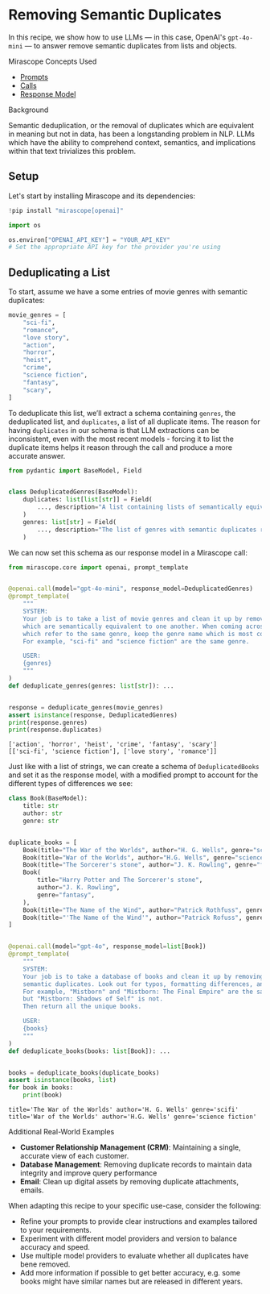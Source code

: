 # Removing Semantic Duplicates

 In this recipe, we show how to use LLMs — in this case, OpenAI's `gpt-4o-mini` — to answer remove semantic duplicates from lists and objects.

<div class="admonition tip">
<p class="admonition-title">Mirascope Concepts Used</p>
<ul>
<li><a href="../../../learn/prompts/">Prompts</a></li>
<li><a href="../../../learn/calls/">Calls</a></li>
<li><a href="../../../learn/response_models/">Response Model</a></li>
</ul>
</div>

<div class="admonition note">
<p class="admonition-title">Background</p>
<p>
Semantic deduplication, or the removal of duplicates which are equivalent in meaning but not in data, has been a longstanding problem in NLP. LLMs which have the ability to comprehend context, semantics, and implications within that text trivializes this problem.
</p>
</div>

## Setup

Let's start by installing Mirascope and its dependencies:


```python
!pip install "mirascope[openai]"
```


```python
import os

os.environ["OPENAI_API_KEY"] = "YOUR_API_KEY"
# Set the appropriate API key for the provider you're using
```

## Deduplicating a List

To start, assume we have a some entries of movie genres with semantic duplicates:


```python
movie_genres = [
    "sci-fi",
    "romance",
    "love story",
    "action",
    "horror",
    "heist",
    "crime",
    "science fiction",
    "fantasy",
    "scary",
]
```

To deduplicate this list, we’ll extract a schema containing `genres`, the deduplicated list, and `duplicates`, a list of all duplicate items. The reason for having `duplicates` in our schema is that LLM extractions can be inconsistent, even with the most recent models - forcing it to list the duplicate items helps it reason through the call and produce a more accurate answer.



```python
from pydantic import BaseModel, Field


class DeduplicatedGenres(BaseModel):
    duplicates: list[list[str]] = Field(
        ..., description="A list containing lists of semantically equivalent items"
    )
    genres: list[str] = Field(
        ..., description="The list of genres with semantic duplicates removed"
    )
```


We can now set this schema as our response model in a Mirascope call:



```python
from mirascope.core import openai, prompt_template


@openai.call(model="gpt-4o-mini", response_model=DeduplicatedGenres)
@prompt_template(
    """
    SYSTEM:
    Your job is to take a list of movie genres and clean it up by removing items
    which are semantically equivalent to one another. When coming across multiple items
    which refer to the same genre, keep the genre name which is most commonly used.
    For example, "sci-fi" and "science fiction" are the same genre.

    USER:
    {genres}
    """
)
def deduplicate_genres(genres: list[str]): ...


response = deduplicate_genres(movie_genres)
assert isinstance(response, DeduplicatedGenres)
print(response.genres)
print(response.duplicates)
```

    ['action', 'horror', 'heist', 'crime', 'fantasy', 'scary']
    [['sci-fi', 'science fiction'], ['love story', 'romance']]



Just like with a list of strings, we can create a schema of `DeduplicatedBooks` and set it as the response model, with a modified prompt to account for the different types of differences we see:



```python
class Book(BaseModel):
    title: str
    author: str
    genre: str


duplicate_books = [
    Book(title="The War of the Worlds", author="H. G. Wells", genre="scifi"),
    Book(title="War of the Worlds", author="H.G. Wells", genre="science fiction"),
    Book(title="The Sorcerer's stone", author="J. K. Rowling", genre="fantasy"),
    Book(
        title="Harry Potter and The Sorcerer's stone",
        author="J. K. Rowling",
        genre="fantasy",
    ),
    Book(title="The Name of the Wind", author="Patrick Rothfuss", genre="fantasy"),
    Book(title="'The Name of the Wind'", author="Patrick Rofuss", genre="fiction"),
]


@openai.call(model="gpt-4o", response_model=list[Book])
@prompt_template(
    """
    SYSTEM:
    Your job is to take a database of books and clean it up by removing items which are
    semantic duplicates. Look out for typos, formatting differences, and categorizations.
    For example, "Mistborn" and "Mistborn: The Final Empire" are the same book 
    but "Mistborn: Shadows of Self" is not.
    Then return all the unique books.

    USER:
    {books}
    """
)
def deduplicate_books(books: list[Book]): ...


books = deduplicate_books(duplicate_books)
assert isinstance(books, list)
for book in books:
    print(book)
```

    title='The War of the Worlds' author='H. G. Wells' genre='scifi'
    title='War of the Worlds' author='H.G. Wells' genre='science fiction'


<div class="admonition tip">
<p class="admonition-title">Additional Real-World Examples</p>
<ul>
<li><b>Customer Relationship Management (CRM)</b>: Maintaining a single, accurate view of each customer.</li>
<li><b>Database Management</b>: Removing duplicate records to maintain data integrity and improve query performance</li>
<li><b>Email</b>: Clean up digital assets by removing duplicate attachments, emails.</li>
</ul>
</div>

When adapting this recipe to your specific use-case, consider the following:

- Refine your prompts to provide clear instructions and examples tailored to your requirements.
- Experiment with different model providers and version to balance accuracy and speed.
- Use multiple model providers to evaluate whether all duplicates have bene removed.
- Add more information if possible to get better accuracy, e.g. some books might have similar names but are released in different years.

